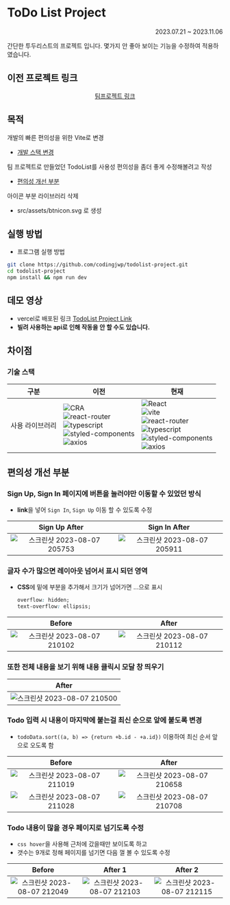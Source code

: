 # ToDo List Project

<div align="right">2023.07.21 ~ 2023.11.06</div>

간단한 투두리스트의 프로젝트 입니다. 몇가지 안 좋아 보이는 기능을 수정하여 적용하였습니다.

## 이전 프로젝트 링크

<div align="center">  

[팀프로젝트 링크](https://github.com/wanted-pre-onboarding-11th-14team/pre-onboarding-11th-1-14)

</div>

## 목적

개발의 빠른 편의성을 위한 Vite로 변경

- [개발 스택 변경](#기술-스택)

팀 프로젝트로 만들었던 TodoList를 사용성 편의성을 좀더 좋게 수정해볼려고 작성

- [편의성 개선 부분](#편의성-개선-부분)

아이콘 부분 라이브러리 삭제

- src/assets/btnicon.svg 로 생성

## 실행 방법

- 프로그램 실행 방법

```bash
git clone https://github.com/codingjwp/todolist-project.git
cd todolist-project
npm install && npm run dev
```

## 데모 영상

- vercel로 배포된 링크 [TodoList Project Link](https://todolist-project-gamma.vercel.app/)
- **빌려 사용하는 api로 인해 작동을 안 할 수도 있습니다.**

## 차이점

### 기술 스택

| 구분 | 이전 | 현재 |
|:---:|---|---|
|사용 라이브러리|![CRA](https://img.shields.io/badge/Create--React--App-5.0.1-20232A?logo=react&logoColor=%2309D3AC)<br>![react-router](https://img.shields.io/badge/react--router-6.14.1-CA4245?logo=reactRouter)<br>![typescript](https://img.shields.io/badge/typescript-4.9.5-007ACC?logo=typescript)<br>![styled-components](https://img.shields.io/badge/styled--components-6.0.1-28A745)<br>![axios](https://img.shields.io/badge/axios-1.4.0-%23671DDF?logo=axios&logoColor=%23671DDF)|![React](https://img.shields.io/badge/react-18.2.0-20232A?logo=react)<br>![vite](https://img.shields.io/badge/vite-4.4.0-B73BFE?logo=vite)<br>![react-router](https://img.shields.io/badge/react--router-6.14.2-CA4245?logo=reactRouter)<br>![typescript](https://img.shields.io/badge/typescript-5.0.2-007ACC?logo=typescript)<br>![styled-components](https://img.shields.io/badge/styled--components-6.0.4-28A745?logo=styled-components&logoColor=28A745)<br>![axios](https://img.shields.io/badge/axios-1.4.0-%23671DDF?logo=axios&logoColor=%23671DDF)|

## 편의성 개선 부분

### Sign Up, Sign In 페이지에 버튼을 눌러야만 이동할 수 있었던 방식

- **link**을 넣어 `Sign In`, `Sign Up` 이동 할 수 있도록 수정

|Sign Up After|Sign In After|
|:---:|:---:|
|![스크린샷 2023-08-07 205753](https://github.com/codingjwp/mindpalace/assets/113403155/c4e5f187-3323-4d41-a126-6f742f78d4d5)|![스크린샷 2023-08-07 205911](https://github.com/codingjwp/mindpalace/assets/113403155/1fc7f9ae-7cff-435b-832d-585973a6aca8)|

### 글자 수가 많으면 레이아웃 넘어서 표시 되던 영역

- **CSS**에 밑에 부분을 추가해서 크기가 넘어가면 ...으로 표시

  ```CSS
  overflow: hidden;
  text-overflow: ellipsis;
  ```

|Before|After|
|:---:|:---:|
|![스크린샷 2023-08-07 210102](https://github.com/codingjwp/mindpalace/assets/113403155/c1b08523-46de-47b4-90bf-14a70fbaad07)|![스크린샷 2023-08-07 210112](https://github.com/codingjwp/mindpalace/assets/113403155/a600d9c2-98db-419f-ba9d-2fe91cdc0238)|

### 또한 전체 내용을 보기 위해 내용 클릭시 모달 창 띄우기

|After|
|:---:|
|![스크린샷 2023-08-07 210500](https://github.com/codingjwp/mindpalace/assets/113403155/ccb72062-d2b0-4171-b313-84352420a609)|

### Todo 입력 시 내용이 마지막에 붙는걸 최신 순으로 앞에 붙도록 변경

- `todoData.sort((a, b) => {return +b.id - +a.id})` 이용하여 최신 순서 앞으로 오도록 함

|Before|After|
|:---:|:---:|
|![스크린샷 2023-08-07 211019](https://github.com/codingjwp/mindpalace/assets/113403155/31f372d6-b3d0-4252-8da5-b6176ef691ac)|![스크린샷 2023-08-07 210658](https://github.com/codingjwp/mindpalace/assets/113403155/981c12d1-34c2-4ffc-abd8-97a313ee1e7f)|
|![스크린샷 2023-08-07 211028](https://github.com/codingjwp/mindpalace/assets/113403155/cb2a4345-7453-4649-9daa-b6a4c3a710c1)|![스크린샷 2023-08-07 210708](https://github.com/codingjwp/mindpalace/assets/113403155/3f7315d3-5c61-4dba-bffd-422af1959848)|

### Todo 내용이 많을 경우 페이지로 넘기도록 수정

- `css hover`을 사용해 근처에 갔을때만 보이도록 하고
- 갯수는 9개로 정해 페이지를 넘기면 다음 껄 볼 수 있도록 수정

|Before|After 1|After 2|
|:---:|:---:|:---:|
|![스크린샷 2023-08-07 212049](https://github.com/codingjwp/mindpalace/assets/113403155/f8d68904-18d1-48fa-ae7d-8d46e6be82da)|![스크린샷 2023-08-07 212103](https://github.com/codingjwp/mindpalace/assets/113403155/626ae292-58d9-428f-9aa9-486c0c5d3d9b)|![스크린샷 2023-08-07 212115](https://github.com/codingjwp/mindpalace/assets/113403155/bdba603c-e766-47db-ae45-5403ad7dc90b)|

